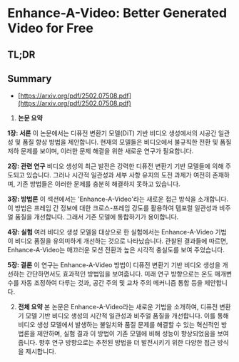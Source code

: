 # Enhance-A-Video: Better Generated Video for Free
## TL;DR
## Summary
- [https://arxiv.org/pdf/2502.07508.pdf](https://arxiv.org/pdf/2502.07508.pdf)

1. **논문 요약**

**1장: 서론**
이 논문에서는 디퓨전 변환기 모델(DiT) 기반 비디오 생성에서의 시공간 일관성 및 품질 향상 방법을 제안합니다. 현재의 모델들은 비디오에서 불규칙한 전환 및 품질 저하 문제를 보이며, 이러한 문제 해결을 위한 새로운 연구가 필요합니다.

**2장: 관련 연구**
비디오 생성의 최근 발전은 강력한 디퓨전 변환기 기반 모델들에 의해 주도되고 있습니다. 그러나 시간적 일관성과 세부 사항 유지의 도전 과제가 여전히 존재하며, 기존 방법들은 이러한 문제를 충분히 해결하지 못하고 있습니다.

**3장: 방법론**
이 섹션에서는 'Enhance-A-Video'라는 새로운 접근 방식을 소개합니다. 이 방법은 프레임 간 정보에 대한 크로스-프레임 강도를 활용하여 템포럴 일관성과 비주얼 품질을 개선합니다. 그래서 기존 모델에 통합하기가 용이합니다.

**4장: 실험**
여러 비디오 생성 모델을 대상으로 한 실험에서는 Enhance-A-Video 기법이 비디오 품질을 유의미하게 개선하는 것으로 나타났습니다. 관찰된 결과들에 따르면, Enhance-A-Video는 매끄러운 모션 전환과 높은 시각적 충실도를 보여 주었습니다.

**5장: 결론**
이 연구는 Enhance-A-Video 방법이 디퓨전 변환기 기반 비디오 생성을 개선하는 간단하면서도 효과적인 방법임을 보여줍니다. 미래 연구 방향으로는 온도 매개변수를 자동 조정하여 다루는 것과, 공간 주의 및 교차 주의 메커니즘 통합 등을 제안합니다.

2. **전체 요약**
본 논문은 Enhance-A-Video라는 새로운 기법을 소개하여, 디퓨전 변환기 모델 기반 비디오 생성의 시간적 일관성과 비주얼 품질을 개선합니다. 이를 통해 비디오 생성 모델에서 발생하는 불일치와 품질 문제를 해결할 수 있는 혁신적인 방법론을 제안하며, 실험 결과 이 방법이 기존 모델에 비해 성능이 향상되었음을 보여줍니다. 향후 연구 방향으로는 추천된 방법을 더 발전시키기 위한 다양한 접근 방식을 제시합니다.